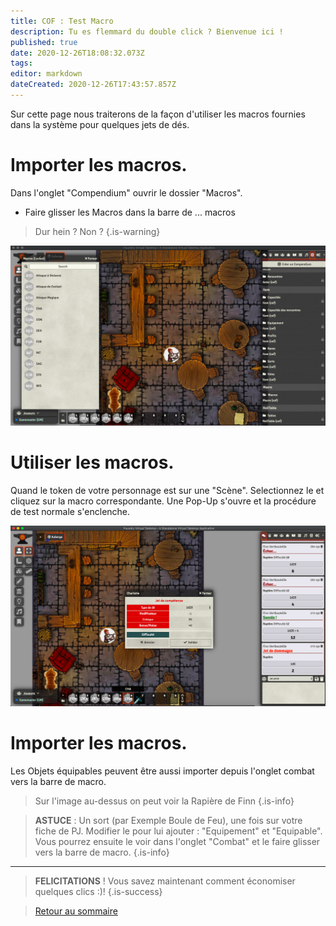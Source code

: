```yaml
---
title: COF : Test Macro
description: Tu es flemmard du double click ? Bienvenue ici !
published: true
date: 2020-12-26T18:08:32.073Z
tags: 
editor: markdown
dateCreated: 2020-12-26T17:43:57.857Z
---
```


Sur cette page nous traiterons de la façon d'utiliser les macros fournies dans la système pour quelques jets de dés.

# Importer les macros.
Dans l'onglet "Compendium" ouvrir le dossier "Macros".

- Faire glisser les Macros dans la barre de ... macros

> Dur hein ? Non ? 
{.is-warning}

![macro1.png](/images/chroniquesoubliees/customisation/macro1.png)

# Utiliser les macros.
Quand le token de votre personnage est sur une "Scène". Selectionnez le et cliquez sur la macro correspondante.
Une Pop-Up s'ouvre et la procédure de test normale s'enclenche.

![macro2.png](/images/chroniquesoubliees/customisation/macro2.png)

# Importer les macros.
Les Objets équipables peuvent être aussi importer depuis l'onglet combat vers la barre de macro.

> Sur l'image au-dessus on peut voir la Rapière de Finn
{.is-info}

> **ASTUCE** : Un sort (par Exemple Boule de Feu), une fois sur votre fiche de PJ. Modifier le pour lui ajouter : "Equipement" et "Equipable". Vous pourrez ensuite le voir dans l'onglet "Combat" et le faire glisser vers la barre de macro.
{.is-info}

---

> **FELICITATIONS** ! Vous savez maintenant comment économiser quelques clics :)!
{.is-success}

> [Retour au sommaire](/fr/systemes/fr-chrooubliees)